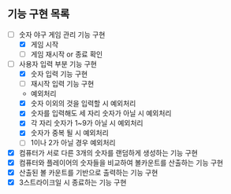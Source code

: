 ## 기능 구현 목록

- [ ]  숫자 야구 게임 관리 기능 구현
    - [x]  게임 시작
    - [ ]  게임 재시작 or 종료 확인
- [ ]  사용자 입력 부분 기능 구현
    - [x]  숫자 입력 기능 구현
    - [ ]  재시작 입력 기능 구현
    - 예외처리
    - [x]  숫자 이외의 것을 입력할 시 예외처리
    - [x]  숫자를 입력해도 세 자리 숫자가 아닐 시 예외처리
    - [x]  각 자리 숫자가 1~9가 아닐 시 예외처리
    - [x]  숫자가 중복 될 시 예외처리
    - [ ]  1이나 2가 아닐 경우 예외처리
- [x]  컴퓨터가 서로 다른 3개의 숫자를 랜덤하게 생성하는 기능 구현
- [x]  컴퓨터와 플레이어의 숫자들을 비교하여 볼카운트를 산출하는 기능 구현
- [x]  산출된 볼 카운트를 기반으로 출력하는 기능 구현
- [x]  3스트라이크일 시 종료하는 기능 구현
